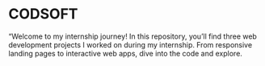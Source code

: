 # CODSOFT
“Welcome to my internship journey! In this repository, you’ll find three web development projects I worked on during my internship. From responsive landing pages to interactive web apps, dive into the code and explore.
